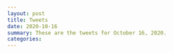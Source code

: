 ```yaml
---
layout: post
title: Tweets
date: 2020-10-16
summary: These are the tweets for October 16, 2020.
categories:
---
```



